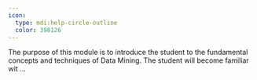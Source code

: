```yaml
---
icon:
  type: mdi:help-circle-outline
  color: 398126
---
```


The purpose of this module is to introduce the student to the fundamental concepts and techniques of Data Mining. The student will become familiar wit ... 
